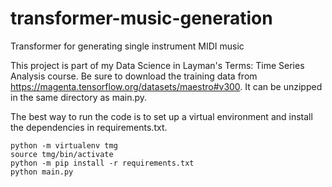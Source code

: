 # transformer-music-generation
Transformer for generating single instrument MIDI music

This project is part of my Data Science in Layman's Terms: Time Series Analysis course.  Be sure to download the training data from <https://magenta.tensorflow.org/datasets/maestro#v300>.  It can be unzipped in the same directory as main.py.

The best way to run the code is to set up a virtual environment and install the dependencies in requirements.txt.

```
python -m virtualenv tmg
source tmg/bin/activate
python -m pip install -r requirements.txt
python main.py
```
